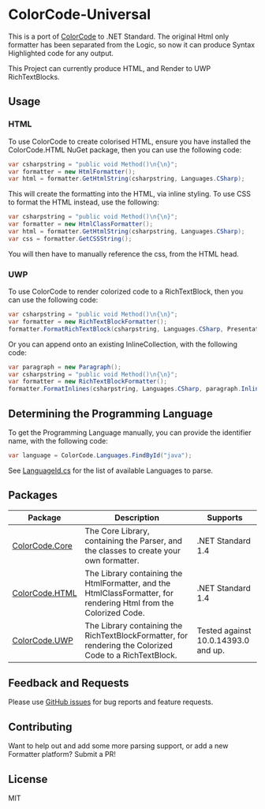 # ColorCode-Universal

This is a port of [ColorCode](https://colorcode.codeplex.com/) to .NET Standard. The original Html only formatter has been separated from the Logic, so now it can produce Syntax Highlighted code for any output.

This Project can currently produce HTML, and Render to UWP RichTextBlocks.

## Usage

### HTML

To use ColorCode to create colorised HTML, ensure you have installed the ColorCode.HTML NuGet package, then you can use the following code:

```c#
var csharpstring = "public void Method()\n{\n}";
var formatter = new HtmlFormatter();
var html = formatter.GetHtmlString(csharpstring, Languages.CSharp);
```

This will create the formatting into the HTML, via inline styling. To use CSS to format the HTML instead, use the following:

```c#
var csharpstring = "public void Method()\n{\n}";
var formatter = new HtmlClassFormatter();
var html = formatter.GetHtmlString(csharpstring, Languages.CSharp);
var css = formatter.GetCSSString();
```

You will then have to manually reference the css, from the HTML head.

### UWP

To use ColorCode to render colorized code to a RichTextBlock, then you can use the following code:

```C#
var csharpstring = "public void Method()\n{\n}";
var formatter = new RichTextBlockFormatter();
formatter.FormatRichTextBlock(csharpstring, Languages.CSharp, PresentationBlock);
```

Or you can append onto an existing InlineCollection, with the following code:

```C#
var paragraph = new Paragraph();
var csharpstring = "public void Method()\n{\n}";
var formatter = new RichTextBlockFormatter();
formatter.FormatInlines(csharpstring, Languages.CSharp, paragraph.Inlines);
```

## Determining the Programming Language

To get the Programming Language manually, you can provide the identifier name, with the following code:

```C#
var language = ColorCode.Languages.FindById("java");
```
See [LanguageId.cs](ColorCode.Core/Common/LanguageId.cs) for the list of available Languages to parse.

## Packages

| Package | Description | Supports |
| --- | --- | --- |
| [ColorCode.Core](https://www.nuget.org/packages/ColorCode.Core) | The Core Library, containing the Parser, and the classes to create your own formatter. | .NET Standard 1.4 |
| [ColorCode.HTML](https://www.nuget.org/packages/ColorCode.HTML) | The Library containing the HtmlFormatter, and the HtmlClassFormatter, for rendering Html from the Colorized Code. | .NET Standard 1.4 |
| [ColorCode.UWP](https://www.nuget.org/packages/ColorCode.UWP) | The Library containing the RichTextBlockFormatter, for rendering the Colorized Code to a RichTextBlock. | Tested against 10.0.14393.0 and up. |

## Feedback and Requests

Please use [GitHub issues](https://github.com/WilliamABradley/ColorCode-Universal/issues) for bug reports and feature requests.

## Contributing
Want to help out and add some more parsing support, or add a new Formatter platform? Submit a PR!

## License

MIT
